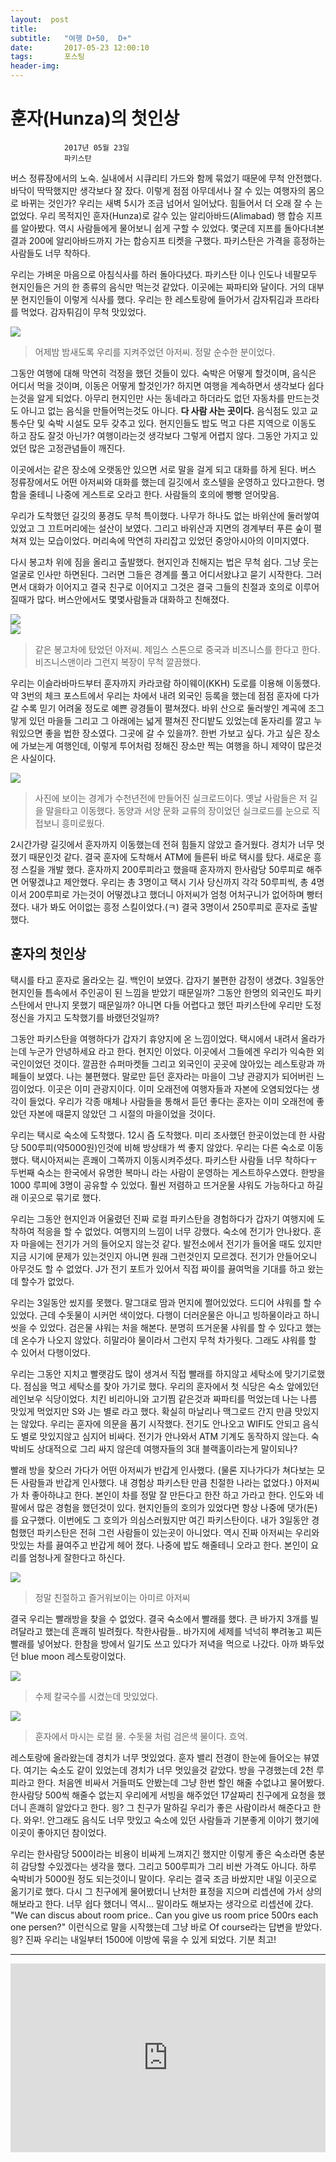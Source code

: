 ```yaml
---
layout:  post
title:   
subtitle:   "여행 D+50,  D+"
date:       2017-05-23 12:00:10
tags:       포스팅
header-img:
---
```


# 훈자(Hunza)의 첫인상

```
			2017년 05월 23일
			파키스탄
```



버스 정류장에서의 노숙. 실내에서 시큐리티 가드와 함께 묶었기 때문에 무척 안전했다. 바닥이 딱딱했지만 생각보다 잘 잤다. 이렇게 점점 아무데서나 잘 수 있는 여행자의 몸으로 바뀌는 것인가? 우리는 새벽 5시가 조금 넘어서 일어났다. 힘들어서 더 오래 잘 수 는 없었다. 우리 목적지인 훈자(Hunza)로 갈수 있는 알리아바드(Alimabad) 행 합승 지프를 알아봤다. 역시 사람들에게 물어보니 쉽게 구할 수 있었다. 몇군데 지프를 돌아다녀본 결과 200에 알리아바드까지 가는 합승지프 티켓을 구했다. 파키스탄은 가격을 흥정하는 사람들도 너무 착하다.

우리는 가벼운 마음으로 아침식사를 하러 돌아다녔다. 파키스탄 이나 인도나 네팔모두 현지인들은 거의 한 종류의 음식만 먹는것 같았다. 이곳에는 짜파티와 달이다. 거의 대부분 현지인들이 이렇게 식사를 했다. 우리는 한 레스토랑에 들어가서 감자튀김과 프라타를 먹었다. 감자튀김이 무척 맛있었다.


![](/img/170523-secu.jpg)
> 어제밤 밤새도록 우리를 지켜주었던 아저씨. 정말 순수한 분이었다. 

그동안 여행에 대해 막연히 걱정을 했던 것들이 있다. 숙박은 어떻게 할것이며, 음식은 어디서 먹을 것이며, 이동은 어떻게 할것인가? 하지면 여행을 계속하면서 생각보다 쉽다는것을 알게 되었다. 아무리 현지인만 사는 동네라고 하더라도 없던 자동차를 만드는것도 아니고 없는 음식을 만들어먹는것도 아니다. __다 사람 사는 곳이다.__ 음식점도 있고 교통수단 및 숙박 시설도 모두 갖추고 있다. 현지인들도 밥도 먹고 다른 지역으로 이동도 하고 잠도 잘것 아닌가? 여행이라는것 생각보다 그렇게 어렵지 않다. 그동안 가지고 있었던 많은 고정관념들이 깨진다.

이곳에서는 같은 장소에 오랫동안 있으면 서로 말을 걸게 되고 대화를 하게 된다. 버스 정류장에서도 어떤 아저씨와 대화를 했는데 길깃에서 호스텔을 운영하고 있다고한다. 명함을 줄테니 나중에 게스트로 오라고 한다. 사람들의 호의에 빵빵 얻어맞음.

우리가 도착했던 길깃의 풍경도 무척 특이했다. 나무가 하나도 없는 바위산에 둘러쌓여있었고 그 끄트머리에는 설산이 보였다. 그리고 바위산과 지면의 경계부터 푸른 숲이 펼쳐져 있는 모습이었다. 머리속에 막연히 자리잡고 있었던 중앙아시아의 이미지였다.

다시 봉고차 위에 짐을 올리고 출발했다. 현지인과 친해지는 법은 무척 쉽다. 그냥 웃는 얼굴로 인사만 하면된다. 그러면 그들은 경계를 풀고 어디서왔냐고 묻기 시작한다. 그러면서 대화가 이어지고 결국 친구로 이어지고 그것은 결국 그들의 친절과 호의로 이루어질때가 많다. 버스안에서도 몇몇사람들과 대화하고 친해졌다.

![](/img/170523-view.jpg)  
![](/img/170523-gem.jpg)
> 같은 봉고차에 탔었던 아저씨. 제임스 스톤으로 중국과 비즈니스를 한다고 한다. 비즈니스맨이라 그런지 복장이 무척 깔끔했다.

우리는 이슬라바마드부터 훈자까지 카라코람 하이웨이(KKH) 도로를 이용해 이동했다. 약 3번의 체크 포스트에서 우리는 차에서 내려 외국인 등록을 했는데 점점 훈자에 다가갈 수록 믿기 어려울 정도로 예쁜 광경들이 펼쳐졌다. 바위 산으로 둘러쌓인 계곡에 조그맣게 있던 마을들 그리고 그 아래에는 넓게 펼쳐진 잔디밭도 있었는데 돋자리를 깔고 누워있으면 좋을 법한 장소였다. 그곳에 갈 수 있을까?. 한번 가보고 싶다. 가고 싶은 장소에 가보는게 여행인데, 이렇게 투어처럼 정해진 장소만 찍는 여행을 하니 제약이 많은것은 사실이다.

![](/img/170523-silk.jpg)
> 사진에 보이는 경계가 수천년전에 만들어진 실크로드이다. 옛날 사람들은 저 길을 말을타고 이동했다. 동양과 서양 문화 교류의 장이었던 실크로드를 눈으로 직접보니 흥미로웠다.

2시간가량 길깃에서 훈자까지 이동했는데 전혀 힘들지 않았고 즐거웠다. 경치가 너무 멋졌기 때문인것 같다. 결국 훈자에 도착해서 ATM에 들른뒤 바로 택시를 탔다. 새로운 흥정 스킬을 개발 했다. 훈자까지 200루피라고 했을때 훈자까지 한사람당 50루피로 해주면 어떻겠냐고 제안했다. 우리는 총 3명이고 택시 기사 당신까지 각각 50루피씩, 총 4명이서 200루피로 가는것이 어떻겠냐고 했더니 아저씨가 엄청 어처구니가 없어하며 빵터졌다. 내가 봐도 어이없는 흥정 스킬이었다.(ㅋ) 결국 3명이서 250루피로 훈자로 출발했다.

## 훈자의 첫인상

택시를 타고 훈자로 올라오는 길. 백인이 보였다. 갑자기 불편한 감정이 생겼다. 3일동안 현지인들 틈속에서 주인공이 된 느낌을 받았기 때문일까? 그동안 한명의 외국인도 파키스탄에서 만나지 못했기 때문일까? 아니면 다들 어렵다고 했던 파키스탄에 우리만 도정정신을 가지고 도착했기를 바랬던것일까?

그동안 파키스탄을 여행하다가 갑자기 휴양지에 온 느낌이었다. 택시에서 내려서 올라가는데 누군가 안녕하세요 라고 한다. 현지인 이었다. 이곳에서 그들에겐 우리가 익숙한 외국인이었던 것이다. 깔끔한 슈퍼마켓들 그리고 외국인이 곳곳에 앉아있는 레스토랑과 까페들이 보였다. 나는 불편했다. 말로만 듣던 훈자라는 마을이 그냥 관광지가 되어버린 느낌이었다. 이곳은 이미 관광지이다. 이미 오래전에 여행자들과 자본에 오염되었다는 생각이 들었다. 우리가 각종 매체나 사람들을 통해서 듣던 좋다는 훈자는 이미 오래전에 좋았던 자본에 때묻지 않았던 그 시절의 마을이었을 것이다.

우리는 택시로 숙소에 도착했다. 12시 즘 도착했다. 미리 조사했던 한곳이었는데 한 사람당 500루피(약5000원)인것에 비해 방상태가 썩 좋지 않았다. 우리는 다른 숙소로 이동했다. 택시아저씨는 흔쾌이 그쪽까지 이동시켜주셨다. 파키스탄 사람들 너무 착하다ㅜ 두번째 숙소는 한국에서 유명한 복마니 라는 사람이 운영하는 게스트하우스였다. 한방을 1000 루피에 3명이 공유할 수 있었다. 훨씬 저렴하고 뜨거운물 샤워도 가능하다고 하길래 이곳으로 묶기로 했다.

우리는 그동안 현지인과 어울렸던 진짜 로컬 파키스탄을 경험하다가 갑자기 여행지에 도착하여 적응을 할 수 없었다. 여행지의 느낌이 너무 강했다. 숙소에 전기가 안나왔다. 훈자 마을에는 전기가 거의 들어오지 않는것 같다. 발전소에서 전기가 들어올 때도 있지만 지금 시기에 문제가 있는것인지 아니면 원래 그런것인지 모르겠다. 전기가 안들어오니 아무것도 할 수 없었다. J가 전기 포트가 있어서 직접 짜이를 끓여먹을 기대를 하고 왔는데 할수가 없었다.

우리는 3일동안 씼지를 못했다. 말그대로 땀과 먼지에 쩔어있었다. 드디어 샤워를 할 수 있었다. 근데 수돗물이 시커먼 색이었다. 다행이 더러운물은 아니고 빙하물이라고 하니 씻을 수 있었다. 검은물 샤워는 처을 해본다. 분명히 뜨거운물 샤워를 할 수 있다고 했는데 온수가 나오지 않았다. 히말라야 물이라서 그런지 무척 차가웟다. 그래도 샤워를 할 수 있어서 다행이었다.  

우리는 그동안 지치고 빨랫감도 많이 생겨서 직접 빨래를 하지않고 세탁소에 맞기기로했다. 점심을 먹고 세탁소를 찾아 가기로 했다. 우리의 훈자에서 첫 식당은 숙소 앞에있던 레인보우 식당이었다. 치킨 비리아니와 고기찜 같은것과 짜파티를 먹었는데 나는 나름 맛있게 먹었지만 S와 J는 별로 라고 했다. 확실히 마날리나 맥그로드 간지 만큼 맛있지는 않았다. 우리는 훈자에 의문을 품기 시작했다. 전기도 안나오고 WIFI도 안되고 음식도 별로 맛있지않고 심지어 비싸다. 전기가 안나와서 ATM 기계도 동작하지 않는다. 숙박비도 상대적으로 그리 싸지 않은데 여행자들의 3대 블랙홀이라는게 말이되나?

빨래 방을 찾으러 가다가 어떤 아저씨가 반갑게 인사했다. (물론 지나가다가 쳐다보는 모든 사람들과 반갑게 인사했다. 내 경험상 파키스탄 만큼 친절한 나라는 없었다.) 아저씨가 차 좋아하냐고 한다. 본인이 차를 정말 잘 만든다고 한잔 하고 가라고 한다. 인도와 네팔에서 많은 경험을 했던것이 있다. 현지인들의 호의가 있었다면 항상 나중에 댓가(돈)를 요구했다. 이번에도 그 호의가 의심스러웠지만 여긴 파키스탄이다. 내가 3일동안 경험했던 파키스탄은 전혀 그런 사람들이 있는곳이 아니었다. 역시 진짜 아저씨는 우리와 맛있는 차를 끓여주고 반갑게 헤어 졌다. 나중에 밥도 해줄테니 오라고 한다. 본인이 요리를 엄청나게 잘한다고 하신다.


![](/img/170523-amir.jpg)
> 정말 친절하고 즐거워보이는 아미르 아저씨

결국 우리는 빨래방을 찾을 수 없었다. 결국 숙소에서 빨래를 했다. 큰 바가지 3개를 빌려달라고 했는데 흔쾌히 빌려줬다. 착한사람들.. 바가지에 세제를 넉넉히 뿌려놓고 찌든 빨래를 넣어놨다. 한참을 방에서 일기도 쓰고 있다가 저녁을 먹으로 나갔다. 아까 봐두었던 blue moon 레스토랑이었다.


![](/img/170523-nudle.jpg)
> 수제 칼국수를 시켰는데 맛있었다.

![](/img/170523-water.jpg)
> 훈자에서 마시는 로컬 물. 수돗물 처럼 검은색 물이다. 흐억.

레스토랑에 올라왔는데 경치가 너무 멋있었다. 훈자 밸리 전경이 한눈에 들어오는 뷰였다. 여기는 숙소도 같이 있었는데 경치가 너무 멋있을것 같았다. 방을 구경했는데 2천 루피라고 한다. 처음엔 비싸서 거들떠도 안봤는데 그냥 한번 할인 해줄 수없냐고 물어봤다. 한사람당 500씩 해줄수 없는지 우리에게 서빙을 해주었던 17살짜리 친구에게 요청을 했더니 흔쾌히 알았다고 한다. 읭? 그 친구가 말하길 우리가 좋은 사람이라서 해준다고 한다. 와우!. 안그래도 음식도 너무 맛있고 숙소에 있던 사람들과 기분좋게 이야기 했기에 이곳이 좋아지던 참이었다.

우리는 한사람당 500이라는 비용이 비싸게 느껴지긴 했지만 이렇게 좋은 숙소라면 충분히 감당할 수있겠다는 생각을 했다. 그리고 500루피가 그리 비싼 가격도 아니다. 하루 숙박비가 5000원 정도 되는것이니 말이다. 우리는 결국 조금 바쌌지만 내일 이곳으로 옮기기로 했다. 다시 그 친구에게 물어봤더니 난처한 표정을 지으며 리셉션에 가서 상의해보라고 한다. 너무 쉽다 했더니 역시... 말이라도 해보자는 생각으로 리셉션에 갔다. "We can discus about room price.. Can you give us room price 500rs each one persen?" 이런식으로 말을 시작했는데 그냥 바로 Of course라는 답변을 받았다. 읭? 진짜 우리는 내일부터 1500에 이방에 묶을 수 있게 되었다. 기분 최고!

---

<center>
<style>
	.google-maps {
		position: relative;
		padding-bottom: 60%; // This is the aspect ratio
		height: 0;
		overflow: hidden;
	}
	.google-maps iframe {
		position: absolute;
		top: 0;
		left: 0;
		width: 100% !important;
		height: 100% !important;
	}
</style>

<div class="google-maps">
	<iframe src="https://www.google.com/maps/embed?pb=!1m18!1m12!1m3!1d25716.651672999433!2d74.65244490625552!3d36.322455228445264!2m3!1f0!2f0!3f0!3m2!1i1024!2i768!4f13.1!3m3!1m2!1s0x38e8a0b8a8ed9d2f%3A0x46968480d1323171!2sHotel%20Blue%20Moon!5e0!3m2!1sen!2skr!4v1567254531382!5m2!1sen!2skr" width="600" height="450" frameborder="0" style="border:0;" allowfullscreen=""></iframe>
</div>
</center>
